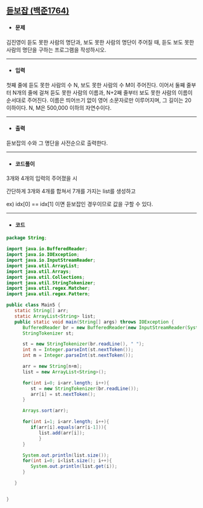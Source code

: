 ## [듣보잡 (백준1764)](https://www.acmicpc.net/problem/1764)

- #### 문제

김진영이 듣도 못한 사람의 명단과, 보도 못한 사람의 명단이 주어질 때, 듣도 보도 못한 사람의 명단을 구하는 프로그램을 작성하시오.

---



- #### 입력

첫째 줄에 듣도 못한 사람의 수 N, 보도 못한 사람의 수 M이 주어진다. 이어서 둘째 줄부터 N개의 줄에 걸쳐 듣도 못한 사람의 이름과, N+2째 줄부터 보도 못한 사람의 이름이 순서대로 주어진다. 이름은 띄어쓰기 없이 영어 소문자로만 이루어지며, 그 길이는 20 이하이다. N, M은 500,000 이하의 자연수이다.

---



- #### 출력

듣보잡의 수와 그 명단을 사전순으로 출력한다.

---



- #### 코드풀이



3개와 4개의 입력의 주어졌을 시

간단하게 3개와 4개를 합쳐서 7개를 가지는 list를 생성하고

ex) idx[0] == idx[1] 이면 듣보잡인 경우이므로 값을 구할 수 있다.

---



- #### 코드

```java
package String;

import java.io.BufferedReader;
import java.io.IOException;
import java.io.InputStreamReader;
import java.util.ArrayList;
import java.util.Arrays;
import java.util.Collections;
import java.util.StringTokenizer;
import java.util.regex.Matcher;
import java.util.regex.Pattern;

public class Main5 {
   static String[] arr;
   static ArrayList<String> list;
   public static void main(String[] args) throws IOException {
      BufferedReader br = new BufferedReader(new InputStreamReader(System.in));
      StringTokenizer st;

      st = new StringTokenizer(br.readLine(), " ");
      int n = Integer.parseInt(st.nextToken());
      int m = Integer.parseInt(st.nextToken());

      arr = new String[n+m];
      list = new ArrayList<String>();

      for(int i=0; i<arr.length; i++){
         st = new StringTokenizer(br.readLine());
         arr[i] = st.nextToken();
      }

      Arrays.sort(arr);

      for(int i=1; i<arr.length; i++){
         if(arr[i].equals(arr[i-1])){
            list.add(arr[i]);
            }
      }

      System.out.println(list.size());
      for(int i=0; i<list.size(); i++){
         System.out.println(list.get(i));
      }

   }


}
```